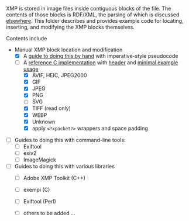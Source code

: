 XMP is stored in image files inside contiguous blocks of the file.
The contents of those blocks is RDF/XML, the parsing of which is discussed [elsewhere](../rdfxml).
This folder describes and provides example code for locating, inserting, and modifying the XMP blocks themselves.

Contents include

- Manual XMP block location and modification
    - [x] A [guide to doing this by hand](guide.md) with imperative-style pseudocode
    - [ ] A [reference C implementation](xmpblock.c) with [header](xmpblock.h) and [minimal example usage](xmpblock_example.c)
        - [x] AVIF, HEIC, JPEG2000
        - [x] GIF
        - [x] JPEG
        - [x] PNG
        - [ ] SVG
        - [x] TIFF (read only)
        - [x] WEBP
        - [x] Unknown
        - [x] apply `<?xpacket?>` wrappers and space padding
- [ ] Guides to doing this with command-line tools:
    - [ ] Exiftool
    - [ ] exiv2
    - [ ] ImageMagick
- [ ] Guides to doing this with various libraries
    - [ ] Adobe XMP Toolkit (C++)
    - [ ] exempi (C)
    - [ ] Exiftool (Perl)
    - [ ] others to be added ...

